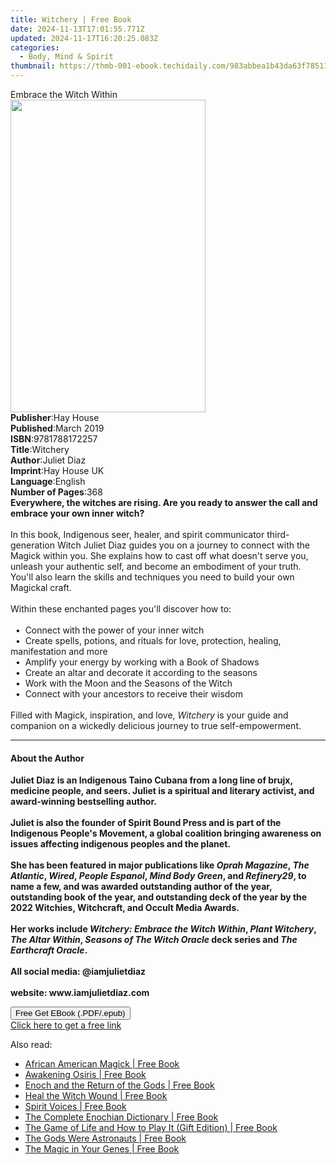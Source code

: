 ```yaml
---
title: Witchery | Free Book
date: 2024-11-13T17:01:55.771Z
updated: 2024-11-17T16:20:25.083Z
categories:
  - Body, Mind & Spirit
thumbnail: https://thmb-001-ebook.techidaily.com/983abbea1b43da63f78511306bf7748f3023617a23c9775846dca7209532b720.jpg
---
```

<main id="book-container">
  <div class="flex flex-col">
    <div class="book-brief flex-1 py-6 px-4 sm:p-6 md:py-10 md:px-8">
      <!-- brief-->
      <div class="book-brief-main">Embrace the Witch Within</div>
    </div>
    <div
      class="book-meta-info flex-1 grid gap-4 col-start-1 col-end-3 row-start-1 sm:mb-6 sm:grid-cols-4 lg:gap-6 lg:col-start-2 lg:row-end-6 lg:row-span-6 lg:mb-0"
    >
      <div
        class="book-meta-info-left place-content-center mt-4 p-4 text-sm leading-6 col-start-2 col-span-2 dark:text-slate-400"
      >
        <img
          class="w-full h-500 object-cover rounded-lg sm:h-255 sm:col-span-2 lg:col-span-full"
          src="https://img-001-ebook.techidaily.com/f2766887fb83521463497674f442545d1433b440fee4264b4ca8811d0b131a6d.jpg"
          alt=""
          width="312"
          height="500"
        />
      </div>
      <div
        class="book-meta-info-right mt-2 col-start-1 row-start-2 col-span-3 self-center"
      >
        <!-- meta data  -->
        <div class="flex flex-col px-4 md:px-8">
          <div class="flex-1">
            <strong>Publisher</strong>:<span class="px-2">Hay House</span>
          </div>
          <div class="flex-1">
            <strong>Published</strong>:<span class="px-2">March 2019</span>
          </div>
          <div class="flex-1">
            <strong>ISBN</strong>:<span class="px-2">9781788172257</span>
          </div>
          <div class="flex-1">
            <strong>Title</strong>:<span class="px-2">Witchery</span>
          </div>
          <div class="flex-1">
            <strong>Author</strong>:<span class="px-2">Juliet Diaz</span>
          </div>
          <div class="flex-1">
            <strong>Imprint</strong>:<span class="px-2">Hay House UK</span>
          </div>
          <div class="flex-1">
            <strong>Language</strong>:<span class="px-2">English</span>
          </div>
          <div class="flex-1">
            <strong>Number of Pages</strong>:<span class="px-2">368</span>
          </div>
        </div>
      </div>
    </div>
    <div class="book-description flex-1 py-6 px-4 sm:p-6 md:py-10 md:px-8">
      <div class="book-description-main">
        <div accordion-content="" id="description">
          <b
            ><b
              >Everywhere, the witches are rising. Are you ready to answer the
              call and embrace your own inner witch?</b
            ></b
          ><br /><br />In this book, Indigenous seer, healer, and spirit
          communicator third-generation Witch Juliet Diaz guides you on a
          journey to connect with the Magick within you. She explains how to
          cast off what doesn't serve you, unleash your authentic self, and
          become an embodiment of your truth. You'll also learn the skills and
          techniques you need to build your own Magickal craft.<br /><br />Within
          these enchanted pages you'll discover how to:<br /><br />&nbsp;&nbsp;•&nbsp;&nbsp;Connect
          with the power of your inner witch<br />&nbsp;&nbsp;•&nbsp;&nbsp;Create
          spells, potions, and rituals for love, protection, healing,
          manifestation and more<br />&nbsp;&nbsp;•&nbsp;&nbsp;Amplify your
          energy by working with a Book of Shadows<br />&nbsp;&nbsp;•&nbsp;&nbsp;Create
          an altar and decorate it according to the seasons<br />&nbsp;&nbsp;•&nbsp;&nbsp;Work
          with the Moon and the Seasons of the Witch<br />&nbsp;&nbsp;•&nbsp;&nbsp;Connect
          with your ancestors to receive their wisdom<br /><br />Filled with
          Magick, inspiration, and love, <i>Witchery </i>is your guide and
          companion on a wickedly delicious journey to true self-empowerment.
        </div>
        <div class="accordion-fader"></div>
      </div>
    </div>
    <div class="book-excerpts flex-1 py-6 px-4 sm:p-6 md:py-10 md:px-8">
      <!-- excerpts-->
      <div class="book-excerpts-main">
        <hr />
        <h4 class="placeholder placeholder-heading">
          <span>About the Author</span>
        </h4>
        <p>
          <b
            >Juliet Diaz is an Indigenous Taino Cubana from a long line of
            brujx, medicine people, and seers. Juliet is a spiritual and
            literary activist, and award-winning bestselling author.&nbsp;<br /></b
          ><br /><b
            >Juliet is also the founder of Spirit Bound Press and is part of the
            Indigenous People's Movement, a global coalition bringing awareness
            on issues affecting indigenous peoples and the planet.&nbsp;<br /></b
          ><br /><b
            >She has been featured in major publications like
            <i>Oprah Magazine</i>, <i>The Atlantic</i>, <i>Wired</i>,
            <i>People Espanol</i>, <i>Mind Body Green</i>, and
            <i>Refinery29</i>, to name a few, and was awarded outstanding author
            of the year, outstanding book of the year, and outstanding deck of
            the year by the 2022 Witchies, Witchcraft, and Occult Media
            Awards.&nbsp;<br /></b
          ><br /><b
            >Her works include <i>Witchery: Embrace the Witch Within</i>,
            <i>Plant Witchery</i>, <i>The Altar Within</i>,
            <i>Seasons of The Witch Oracle</i> deck series and
            <i>The Earthcraft Oracle</i>.<br /></b
          ><br /><b>All social media: @iamjulietdiaz<br /></b><br /><b
            >website: www.iamjulietdiaz.com</b
          >
        </p>
      </div>
    </div>
    <div
      class="book-about-author flex-1 py-6 px-4 sm:p-6 md:py-10 md:px-8"
    ></div>
    <div class="book-free-get flex-1 py-6 px-4 sm:p-6 md:py-10 md:px-8">
      <button
        id="btn-free-get"
        class="bg-blue-500 hover:bg-blue-700 text-white font-bold py-2 px-4 rounded"
      >
        Free Get EBook (.PDF/.epub)
      </button>
      <div id="countdown-display" class="px-2 text-lg mt-2"></div>
      <a
        id="free-link"
        class="hidden bg-blue-500 hover:bg-blue-700 text-white font-bold py-2 px-4 rounded"
        href="https://www.ebooks.com/en-us/book/96260998/witchery/juliet-diaz/"
        target="_blank"
        >Click here to get a free link</a
      >
    </div>
    <script>
      let countdownTime = 0;
      let countdownInterval = null;
      document
        .getElementById('btn-free-get')
        .addEventListener('click', startCountdown);
      function startCountdown() {
        countdownTime = new Date().getTime() + 60000 * 3;
        countdownInterval = setInterval(updateCountdown, 1000);
        document.getElementById('btn-free-get').disabled = true;
        document
          .getElementById('btn-free-get')
          .classList.add('bg-gray-500', 'cursor-not-allowed');
      }
      function updateCountdown() {
        let currentTime = new Date().getTime();
        let timeLeft = countdownTime - currentTime;
        let secondsLeft = Math.floor(timeLeft / 1000);
        document.getElementById('countdown-display').innerHTML =
          `Remaining time: ${secondsLeft} seconds.`;
        if (secondsLeft <= 0) {
          clearInterval(countdownInterval);
          document.getElementById('btn-free-get').classList.add('hidden');
          document.getElementById('free-link').classList.remove('hidden');
          document.getElementById('countdown-display').innerHTML = '';
        }
      }
    </script>
  </div>
</main>

<ins class="adsbygoogle"
      style="display:block"
      data-ad-client="ca-pub-7571918770474297"
      data-ad-slot="8358498916"
      data-ad-format="auto"
      data-full-width-responsive="true"></ins>
    

<span class="atpl-alsoreadstyle">Also read:</span>
<div><ul>
<li><a href="https://novels-ebooks.techidaily.com/210662625-9781633412736-african-american-magick/"><u>African American Magick | Free Book</u></a></li>
<li><a href="https://novels-ebooks.techidaily.com/210662623-9781633412811-awakening-osiris/"><u>Awakening Osiris | Free Book</u></a></li>
<li><a href="https://novels-ebooks.techidaily.com/210662624-9781633412439-enoch-and-the-return-of-the-gods/"><u>Enoch and the Return of the Gods | Free Book</u></a></li>
<li><a href="https://novels-ebooks.techidaily.com/210662631-9781633412958-heal-the-witch-wound/"><u>Heal the Witch Wound | Free Book</u></a></li>
<li><a href="https://novels-ebooks.techidaily.com/210662620-9781633412835-spirit-voices/"><u>Spirit Voices | Free Book</u></a></li>
<li><a href="https://novels-ebooks.techidaily.com/210662633-9781633412934-the-complete-enochian-dictionary/"><u>The Complete Enochian Dictionary | Free Book</u></a></li>
<li><a href="https://novels-ebooks.techidaily.com/210662628-9781612834863-the-game-of-life-and-how-to-play-it-gift-edition/"><u>The Game of Life and How to Play It (Gift Edition) | Free Book</u></a></li>
<li><a href="https://novels-ebooks.techidaily.com/210662629-9781633412422-the-gods-were-astronauts/"><u>The Gods Were Astronauts | Free Book</u></a></li>
<li><a href="https://novels-ebooks.techidaily.com/210662630-9781633412606-the-magic-in-your-genes/"><u>The Magic in Your Genes | Free Book</u></a></li>
</ul></div>

